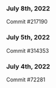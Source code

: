 ### July 8th, 2022

Commit #217190

### July 5th, 2022

Commit #314353


### July 4th, 2022

Commit #72281
